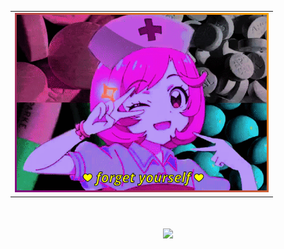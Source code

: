 <div align="center">
  <table>
    <tr>
      <td>
        <img src="baby.gif" width="400" autoplay style="border: 3px solid; border-image: linear-gradient(45deg, purple, orange) 1;">
      </td>
    </tr>
  </table>
</div>
<h1 align="center">
  <img src="https://readme-typing-svg.herokuapp.com/?lines=NOMER ODIN&center=true&size=30">
</h1>
